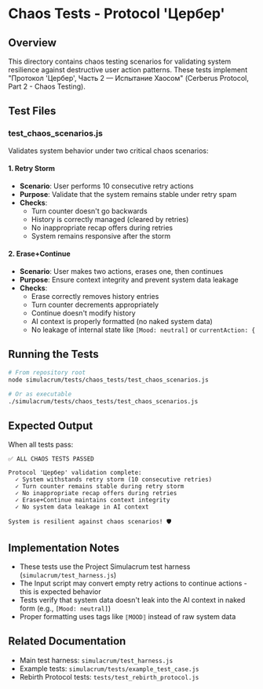 # Chaos Tests - Protocol 'Цербер'

## Overview

This directory contains chaos testing scenarios for validating system resilience against destructive user action patterns. These tests implement "Протокол 'Цербер', Часть 2 — Испытание Хаосом" (Cerberus Protocol, Part 2 - Chaos Testing).

## Test Files

### test_chaos_scenarios.js

Validates system behavior under two critical chaos scenarios:

#### 1. Retry Storm
- **Scenario**: User performs 10 consecutive retry actions
- **Purpose**: Validate that the system remains stable under retry spam
- **Checks**:
  - Turn counter doesn't go backwards
  - History is correctly managed (cleared by retries)
  - No inappropriate recap offers during retries
  - System remains responsive after the storm

#### 2. Erase+Continue
- **Scenario**: User makes two actions, erases one, then continues
- **Purpose**: Ensure context integrity and prevent system data leakage
- **Checks**:
  - Erase correctly removes history entries
  - Turn counter decrements appropriately
  - Continue doesn't modify history
  - AI context is properly formatted (no naked system data)
  - No leakage of internal state like `[Mood: neutral]` or `currentAction: {`

## Running the Tests

```bash
# From repository root
node simulacrum/tests/chaos_tests/test_chaos_scenarios.js

# Or as executable
./simulacrum/tests/chaos_tests/test_chaos_scenarios.js
```

## Expected Output

When all tests pass:
```
✅ ALL CHAOS TESTS PASSED

Protocol 'Цербер' validation complete:
  ✓ System withstands retry storm (10 consecutive retries)
  ✓ Turn counter remains stable during retry storm
  ✓ No inappropriate recap offers during retries
  ✓ Erase+Continue maintains context integrity
  ✓ No system data leakage in AI context

System is resilient against chaos scenarios! 🛡️
```

## Implementation Notes

- These tests use the Project Simulacrum test harness (`simulacrum/test_harness.js`)
- The Input script may convert empty retry actions to continue actions - this is expected behavior
- Tests verify that system data doesn't leak into the AI context in naked form (e.g., `[Mood: neutral]`)
- Proper formatting uses tags like `⟦MOOD⟧` instead of raw system data

## Related Documentation

- Main test harness: `simulacrum/test_harness.js`
- Example tests: `simulacrum/tests/example_test_case.js`
- Rebirth Protocol tests: `tests/test_rebirth_protocol.js`
